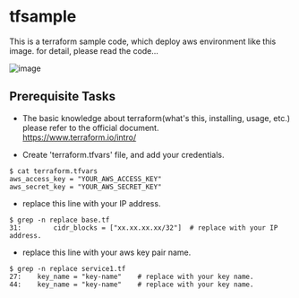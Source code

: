 # tfsample
This is a terraform sample code, which deploy aws environment like this image.
for detail, please read the code...

![image](https://github.com/j-un/tfsample/raw/master/tfsample.png)

## Prerequisite Tasks
* The basic knowledge about terraform(what's this, installing, usage, etc.) please refer to the official document.<br>
https://www.terraform.io/intro/

* Create 'terraform.tfvars' file, and add your credentials.
```
$ cat terraform.tfvars
aws_access_key = "YOUR_AWS_ACCESS_KEY"
aws_secret_key = "YOUR_AWS_SECRET_KEY"
```

* replace this line with your IP address.
```
$ grep -n replace base.tf
31:        cidr_blocks = ["xx.xx.xx.xx/32"]  # replace with your IP address.
```

* replace this line with your aws key pair name.
```
$ grep -n replace service1.tf
27:    key_name = "key-name"    # replace with your key name.
44:    key_name = "key-name"    # replace with your key name.
```
